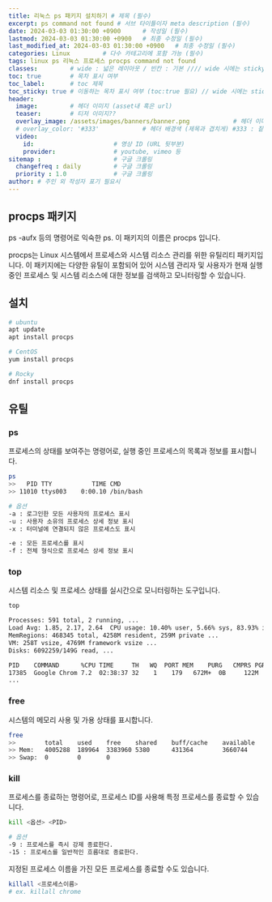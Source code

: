 ```yaml
---
title: 리눅스 ps 패키지 설치하기 # 제목 (필수)
excerpt: ps command not found # 서브 타이틀이자 meta description (필수)
date: 2024-03-03 01:30:00 +0900      # 작성일 (필수)
lastmod: 2024-03-03 01:30:00 +0900   # 최종 수정일 (필수)
last_modified_at: 2024-03-03 01:30:00 +0900   # 최종 수정일 (필수)
categories: Linux         # 다수 카테고리에 포함 가능 (필수)
tags: linux ps 리눅스 프로세스 procps command not found                   # 태그 복수개 가능 (필수)
classes:         # wide : 넓은 레이아웃 / 빈칸 : 기본 //// wide 시에는 sticky toc 불가
toc: true        # 목차 표시 여부
toc_label:       # toc 제목
toc_sticky: true # 이동하는 목차 표시 여부 (toc:true 필요) // wide 시에는 sticky toc 불가
header: 
  image:         # 헤더 이미지 (asset내 혹은 url)
  teaser:        # 티저 이미지??
  overlay_image: /assets/images/banners/banner.png            # 헤더 이미지 (제목과 겹치게)
  # overlay_color: '#333'            # 헤더 배경색 (제목과 겹치게) #333 : 짙은 회색 (필수)
  video:
    id:                      # 영상 ID (URL 뒷부분)
    provider:                # youtube, vimeo 등
sitemap :                    # 구글 크롤링
  changefreq : daily         # 구글 크롤링
  priority : 1.0             # 구글 크롤링
author: # 주인 외 작성자 표기 필요시
---
```

<!--postNo: 20240303_001-->

## procps 패키지  

ps -aufx 등의 명령어로 익숙한 ps. 이 패키지의 이름은 procps 입니다.  

procps는 Linux 시스템에서 프로세스와 시스템 리소스 관리를 위한 유틸리티 패키지입니다. 이 패키지에는 다양한 유틸이 포함되어 있어 시스템 관리자 및 사용자가 현재 실행 중인 프로세스 및 시스템 리소스에 대한 정보를 검색하고 모니터링할 수 있습니다.  

## 설치  

```bash
# ubuntu
apt update
apt install procps

# CentOS
yum install procps

# Rocky
dnf install procps
```

## 유틸  

### ps  

프로세스의 상태를 보여주는 명령어로, 실행 중인 프로세스의 목록과 정보를 표시합니다.  

```bash
ps
>>   PID TTY           TIME CMD
>> 11010 ttys003    0:00.10 /bin/bash
```

```bash
# 옵션
-a : 로그인한 모든 사용자의 프로세스 표시
-u : 사용자 소유의 프로세스 상세 정보 표시
-x : 터미널에 연결되지 않은 프로세스도 표시

-e : 모든 프로세스를 표시
-f : 전체 형식으로 프로세스 상세 정보 표시
```

### top

시스템 리소스 및 프로세스 상태를 실시간으로 모니터링하는 도구입니다.  

```bash
top

Processes: 591 total, 2 running, ...
Load Avg: 1.85, 2.17, 2.64  CPU usage: 10.40% user, 5.66% sys, 83.93% idle  ...
MemRegions: 468345 total, 4258M resident, 259M private ...
VM: 258T vsize, 4769M framework vsize ...
Disks: 6092259/149G read, ...

PID    COMMAND      %CPU TIME     TH   WQ  PORT MEM    PURG   CMPRS PGRP  PPID  STATE    BOOSTS          %CPU_ME %CPU_OTHRS UID  FAULTS
17385  Google Chrom 7.2  02:38:37 32    1    179   672M+  0B     122M  1537  1537  sleeping *0[11]          0.00000 0.00000    501  1241673+
...
```


### free  

시스템의 메모리 사용 및 가용 상태를 표시합니다.  

```bash
free
>>        total    used    free    shared    buff/cache    available
>> Mem:   4005288  189964  3383960 5380      431364        3660744
>> Swap:  0        0       0
```

### kill  

프로세스를 종료하는 명령어로, 프로세스 ID를 사용해 특정 프로세스를 종료할 수 있습니다.  

```bash
kill <옵션> <PID>

# 옵션
-9 : 프로세스를 즉시 강제 종료한다.
-15 : 프로세스를 일반적인 흐름대로 종료한다.
```

지정된 프로세스 이름을 가진 모든 프로세스를 종료할 수도 있습니다.

```bash
killall <프로세스이름>
# ex. killall chrome
```
